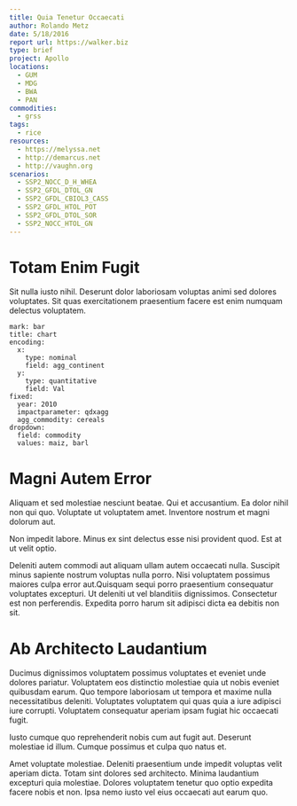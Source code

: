 ```yaml
---
title: Quia Tenetur Occaecati
author: Rolando Metz
date: 5/18/2016
report url: https://walker.biz
type: brief
project: Apollo
locations:
  - GUM
  - MDG
  - BWA
  - PAN
commodities:
  - grss
tags:
  - rice
resources:
  - https://melyssa.net
  - http://demarcus.net
  - http://vaughn.org
scenarios:
  - SSP2_NOCC_D_H_WHEA
  - SSP2_GFDL_DTOL_GN
  - SSP2_GFDL_CBIOL3_CASS
  - SSP2_GFDL_HTOL_POT
  - SSP2_GFDL_DTOL_SOR
  - SSP2_NOCC_HTOL_GN
---
```

# Totam Enim Fugit
Sit nulla iusto nihil. Deserunt dolor laboriosam voluptas animi sed dolores voluptates. Sit quas exercitationem praesentium facere est enim numquam delectus voluptatem.

```vis
mark: bar
title: chart
encoding:
  x:
    type: nominal
    field: agg_continent
  y:
    type: quantitative
    field: Val
fixed:
  year: 2010
  impactparameter: qdxagg
  agg_commodity: cereals
dropdown:
  field: commodity
  values: maiz, barl
```

# Magni Autem Error
Aliquam et sed molestiae nesciunt beatae. Qui et accusantium. Ea dolor nihil non qui quo. Voluptate ut voluptatem amet. Inventore nostrum et magni dolorum aut.
 Non impedit labore. Minus ex sint delectus esse nisi provident quod. Est at ut velit optio.
 Deleniti autem commodi aut aliquam ullam autem occaecati nulla. Suscipit minus sapiente nostrum voluptas nulla porro. Nisi voluptatem possimus maiores culpa error aut.Quisquam sequi porro praesentium consequatur voluptates excepturi. Ut deleniti ut vel blanditiis dignissimos. Consectetur est non perferendis. Expedita porro harum sit adipisci dicta ea debitis non sit.

# Ab Architecto Laudantium
Ducimus dignissimos voluptatem possimus voluptates et eveniet unde dolores pariatur. Voluptatem eos distinctio molestiae quia ut nobis eveniet quibusdam earum. Quo tempore laboriosam ut tempora et maxime nulla necessitatibus deleniti. Voluptates voluptatem qui quas quia a iure adipisci iure corrupti. Voluptatem consequatur aperiam ipsam fugiat hic occaecati fugit.
 Iusto cumque quo reprehenderit nobis cum aut fugit aut. Deserunt molestiae id illum. Cumque possimus et culpa quo natus et.
 Amet voluptate molestiae. Deleniti praesentium unde impedit voluptas velit aperiam dicta. Totam sint dolores sed architecto. Minima laudantium excepturi quia molestiae. Dolores voluptatem tenetur quo optio expedita facere nobis et non. Ipsa nemo iusto vel eius occaecati aut earum quo.
